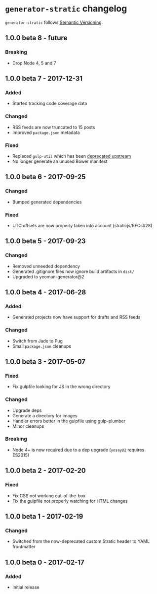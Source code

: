 # `generator-stratic` changelog

`generator-stratic` follows [Semantic Versioning][1].

## 1.0.0 beta 8 - future

### Breaking

* Drop Node 4, 5 and 7

## 1.0.0 beta 7 - 2017-12-31

### Added

* Started tracking code coverage data

### Changed

* RSS feeds are now truncated to 15 posts
* Improved `package.json` metadata

### Fixed

* Replaced `gulp-util` which has been [deprecated upstream](https://medium.com/gulpjs/gulp-util-ca3b1f9f9ac5)
* No longer generate an unused Bower manifest

## 1.0.0 beta 6 - 2017-09-25

### Changed

* Bumped generated dependencies

### Fixed

* UTC offsets are now properly taken into account (straticjs/RFCs#28)

## 1.0.0 beta 5 - 2017-09-23

### Changed

* Removed unneeded dependency
* Generated .gitignore files now ignore build artifacts in `dist/`
* Upgraded to yeoman-generator@2

## 1.0.0 beta 4 - 2017-06-28

### Added

* Generated projects now have support for drafts and RSS feeds

### Changed

* Switch from Jade to Pug
* Small `package.json` cleanups

## 1.0.0 beta 3 - 2017-05-07

### Fixed

* Fix gulpfile looking for JS in the wrong directory

### Changed

* Upgrade deps
* Generate a directory for images
* Handler errors better in the gulpfile using gulp-plumber
* Minor cleanups

### Breaking

* Node 4+ is now required due to a dep upgrade (`yosay@2` requires ES2015)

## 1.0.0 beta 2 - 2017-02-20

### Fixed

* Fix CSS not working out-of-the-box
* Fix the gulpfile not properly watching for HTML changes

## 1.0.0 beta 1 - 2017-02-19

### Changed

* Switched from the now-deprecated custom Stratic header to YAML frontmatter

## 1.0.0 beta 0 - 2017-02-17

### Added

* Initial release

 [1]: http://semver.org/
